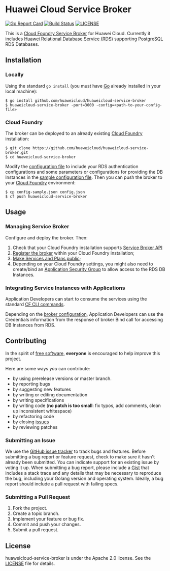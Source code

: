 # Huawei Cloud Service Broker
[![Go Report Card](https://goreportcard.com/badge/github.com/huaweicloud/huaweicloud-service-broker?branch=master)](https://goreportcard.com/badge/github.com/huaweicloud/huaweicloud-service-broker)
[![Build Status](https://travis-ci.org/huaweicloud/huaweicloud-service-broker.svg?branch=master)](https://travis-ci.org/huaweicloud/huaweicloud-service-broker)
[![LICENSE](https://img.shields.io/badge/license-Apache%202-blue.svg)](https://github.com/huaweicloud/huaweicloud-service-broker/blob/master/LICENSE)

This is a [Cloud Foundry Service Broker](https://docs.cloudfoundry.org/services/overview.html) for Huawei Cloud.
Currently it includes [Huawei Relational Database Service (RDS)](http://www.huaweicloud.com/en-us/product/rds.html) supporting [PostgreSQL](http://support.huaweicloud.com/en-us/usermanual-rds/en-us_topic_0044262672.html) RDS Databases.

## Installation

### Locally

Using the standard `go install` (you must have [Go](https://golang.org/) already installed in your local machine):

```
$ go install github.com/huaweicloud/huaweicloud-service-broker
$ huaweicloud-service-broker -port=3000 -config=<path-to-your-config-file>
```

### Cloud Foundry

The broker can be deployed to an already existing [Cloud Foundry](https://www.cloudfoundry.org/) installation:

```
$ git clone https://github.com/huaweicloud/huaweicloud-service-broker.git
$ cd huaweicloud-service-broker
```

Modify the [configuration file](https://github.com/huaweicloud/huaweicloud-service-broker/blob/master/config-sample.json) to include your RDS authentication configurations and some parameters or configurations for providing the DB Instances in the [sample configuration file](https://github.com/huaweicloud/huaweicloud-service-broker/blob/master/config-sample.json). Then you can push the broker to your [Cloud Foundry](https://www.cloudfoundry.org/) environment:

```
$ cp config-sample.json config.json
$ cf push huaweicloud-service-broker
```

## Usage

### Managing Service Broker

Configure and deploy the broker. Then:

1. Check that your Cloud Foundry installation supports [Service Broker API](https://docs.cloudfoundry.org/services/api.html)
2. [Register the broker](https://docs.cloudfoundry.org/services/managing-service-brokers.html#register-broker) within your Cloud Foundry installation;
3. [Make Services and Plans public](https://docs.cloudfoundry.org/services/access-control.html#enable-access);
4. Depending on your Cloud Foundry settings, you might also need to create/bind an [Application Security Group](https://docs.cloudfoundry.org/adminguide/app-sec-groups.html) to allow access to the RDS DB Instances.

### Integrating Service Instances with Applications

Application Developers can start to consume the services using the standard [CF CLI commands](https://docs.cloudfoundry.org/devguide/services/managing-services.html).

Depending on the [broker configuration](https://github.com/huaweicloud/huaweicloud-service-broker/blob/master/CONFIGURATION.md#rds-broker-configuration), Application Developers can use the Credentials information from the
response of broker Bind call for accessing DB Instances from RDS.


## Contributing

In the spirit of [free software](http://www.fsf.org/licensing/essays/free-sw.html), **everyone** is encouraged to help improve this project.

Here are some ways *you* can contribute:

* by using prerelease versions or master branch.
* by reporting bugs
* by suggesting new features
* by writing or editing documentation
* by writing specifications
* by writing code (**no patch is too small**: fix typos, add comments, clean up inconsistent whitespace)
* by refactoring code
* by closing [issues](https://github.com/huaweicloud/huaweicloud-service-broker/issues)
* by reviewing patches

### Submitting an Issue

We use the [GitHub issue tracker](https://github.com/huaweicloud/huaweicloud-service-broker/issues) to track bugs and features. Before submitting a bug report or feature request, check to make sure it hasn't already been submitted. You can indicate support for an existing issue by voting it up. When submitting a bug report, please include a [Gist](http://gist.github.com/) that includes a stack trace and any details that may be necessary to reproduce the bug, including your Golang version and operating system. Ideally, a bug report should include a pull request with failing specs.

### Submitting a Pull Request

1. Fork the project.
2. Create a topic branch.
3. Implement your feature or bug fix.
4. Commit and push your changes.
5. Submit a pull request.

## License

huaweicloud-service-broker is under the Apache 2.0 license. See the [LICENSE](LICENSE) file for details.
